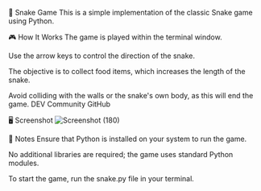 🐍 Snake Game
This is a simple implementation of the classic Snake game using Python.

🎮 How It Works
The game is played within the terminal window.

Use the arrow keys to control the direction of the snake.

The objective is to collect food items, which increases the length of the snake.

Avoid colliding with the walls or the snake's own body, as this will end the game.
DEV Community
GitHub

🖥️ Screenshot
![Screenshot (180)](https://github.com/user-attachments/assets/0b258fb3-9479-4db7-9672-18bfd73b67ed)

📝 Notes
Ensure that Python is installed on your system to run the game.

No additional libraries are required; the game uses standard Python modules.

To start the game, run the snake.py file in your terminal.
